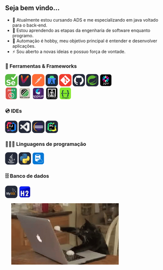 ## Seja bem vindo...
- 🔭  Atualmente estou cursando ADS e me especializando em java voltado para o back-end.
- 🌱  Estou aprendendo as etapas da engenharia de software enquanto programo.
- 🤖  Automação é hobby, meu objetivo principal é entender e desenvolver aplicações.
- ⚡  Sou aberto a novas ideias e possuo força de vontade.

### 🧰 Ferramentas & Frameworks

<p>
  <img height="40px" src="https://github.com/tandpfun/skill-icons/blob/main/icons/Selenium.svg">
  <img height="40px" src="https://github.com/tandpfun/skill-icons/blob/main/icons/Maven-Dark.svg">
  <img height="40px" src="https://github.com/tandpfun/skill-icons/blob/main/icons/Postman.svg">
  <img height="40px" src="https://github.com/tandpfun/skill-icons/blob/main/icons/AndroidStudio-Dark.svg">
  <img height="40px" src="https://github.com/tandpfun/skill-icons/blob/main/icons/Git.svg">
  <img height="40px" src="https://github.com/tandpfun/skill-icons/blob/main/icons/Github-Dark.svg">
  <img height="40px" src="https://github.com/tandpfun/skill-icons/blob/main/icons/Spring-Dark.svg">
  <img height="40px" src="https://github.com/edilson-santiago-da-silva/edilson-santiago-da-silva/blob/main/Perfil/logo-ferramentas/jwt..png"> <br>
  <img height="40px" src="https://github.com/edilson-santiago-da-silva/edilson-santiago-da-silva/blob/main/Perfil/logo-ferramentas/junit..png">
  <img height="40px" src="https://github.com/edilson-santiago-da-silva/edilson-santiago-da-silva/blob/main/Perfil/logo-ferramentas/restassured..png">
  <img height="40px" src="https://github.com/edilson-santiago-da-silva/edilson-santiago-da-silva/blob/main/Perfil/logo-ferramentas/appium..png">
  <img height="40px" src="https://github.com/edilson-santiago-da-silva/edilson-santiago-da-silva/blob/main/Perfil/logo-ferramentas/robot..png">
  <img height="40px" src="https://github.com/edilson-santiago-da-silva/edilson-santiago-da-silva/blob/main/Perfil/logo-ferramentas/swagger..png">
 </p>

  ### 💿 IDEs
 
<p>
    <img height="40px" src="https://github.com/tandpfun/skill-icons/blob/main/icons/Idea-Dark.svg">
    <img height="40px" src="https://github.com/tandpfun/skill-icons/blob/main/icons/VSCode-Dark.svg">
    <img height="40px" src="https://github.com/tandpfun/skill-icons/blob/main/icons/Eclipse-Dark.svg">
    <img height="40px" src="https://github.com/tandpfun/skill-icons/blob/main/icons/PyCharm-Dark.svg">
</p>

### 👩🏽‍💻 Linguagens de programação

<p>
  <img height="40px" src="https://github.com/tandpfun/skill-icons/blob/main/icons/Java-Dark.svg" />
  <img height="40px" src="https://github.com/tandpfun/skill-icons/blob/main/icons/Python-Dark.svg" />
  <img height="40px" src="https://github.com/edilson-santiago-da-silva/edilson-santiago-da-silva/blob/main/Perfil/logo-ferramentas/sql..png" />
</p>

 
 ### 🗄 Banco de dados
 <p>
  <img height="40em" src="https://github.com/tandpfun/skill-icons/blob/main/icons/MySQL-Dark.svg">
  <img height="40px" src="https://github.com/edilson-santiago-da-silva/edilson-santiago-da-silva/blob/main/Perfil/logo-ferramentas/h2..png">
 </p>

   </span>
  <span style="margin-left: 20px;">
    <img alt="caricatura" height="200" src="https://github.com/edilson-santiago-da-silva/edilson-santiago-da-silva/blob/main/Perfil/Perfil/computer-cat.gif">
  </span>
 

